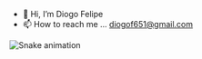 - 👋 Hi, I’m Diogo Felipe
- 📫 How to reach me ...  diogof651@gmail.com
 <!---👀 I’m interested in ... --->
 <!--🌱 I’m currently learning ... C and Elixir. -->
 <!---💞️ I’m looking to collaborate on ...--->

  ![Snake animation](https://github.com/diogof651/diogof651/blob/output/github-contribution-grid-snake.svg)

<!---
diogof651/diogof651 is a ✨ special ✨ repository because its `README.md` (this file) appears on your GitHub profile.
You can click the Preview link to take a look at your changes.
--->
